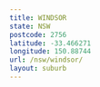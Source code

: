 ```yaml
---
title: WINDSOR
state: NSW
postcode: 2756
latitude: -33.466271
longitude: 150.88744
url: /nsw/windsor/
layout: suburb
---
```

